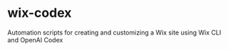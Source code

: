 # wix-codex
Automation scripts for creating and customizing a Wix site using Wix CLI and OpenAI Codex
